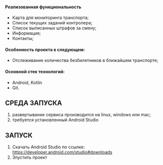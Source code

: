 <h4>Реализованная функциональность</h4>
<ul>
    <li>Карта для мониторинга транспорта;</li>
    <li>Список текущих заданий контролера;</li>
    <li>Список выписанных штрафов за смену;</li>
    <li>Информация;</li>
    <li>Контакты;</li>
</ul> 
<h4>Особенность проекта в следующем:</h4>
<ul>
 <li>Отслеживание количества безбилетников в ближайшем транспорте;</li>
</ul>
<h4>Основной стек технологий:</h4>
<ul>
    <li>Android, Kotlin</li>
	<li>Git.</li>
 </ul>

СРЕДА ЗАПУСКА
------------
1) развертывание сервиса производится на linux, windows или mac;
2) требуется установленный Android Studio

ЗАПУСК
------------

1) Скачать Android Studio по ссылке: https://developer.android.com/studio#downloads
2) Зпустить проект
